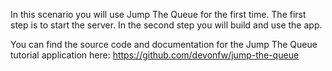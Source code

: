 In this scenario you will use Jump The Queue for the first time. 
The first step is to start the server. 
In the second step you will build and use the app.

You can find the source code and documentation for the Jump The Queue tutorial application here:
https://github.com/devonfw/jump-the-queue

